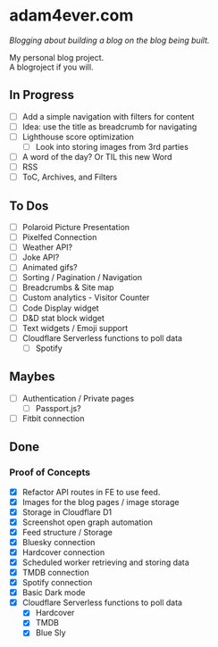 # adam4ever.com

_Blogging about building a blog on the blog being built._

My personal blog project.  
A blogroject if you will.

## In Progress

- [ ] Add a simple navigation with filters for content
- [ ] Idea: use the title as breadcrumb for navigating
- [ ] Lighthouse score optimization
  - [ ] Look into storing images from 3rd parties
- [ ] A word of the day? Or TIL this new Word
- [ ] RSS
- [ ] ToC, Archives, and Filters

## To Dos

- [ ] Polaroid Picture Presentation
- [ ] Pixelfed Connection
- [ ] Weather API?
- [ ] Joke API?
- [ ] Animated gifs?
- [ ] Sorting / Pagination / Navigation
- [ ] Breadcrumbs & Site map
- [ ] Custom analytics - Visitor Counter
- [ ] Code Display widget
- [ ] D&D stat block widget
- [ ] Text widgets / Emoji support
- [ ] Cloudflare Serverless functions to poll data
  - [ ] Spotify

## Maybes

- [ ] Authentication / Private pages
  - [ ] Passport.js?
- [ ] Fitbit connection

## Done

### Proof of Concepts

- [x] Refactor API routes in FE to use feed.
- [x] Images for the blog pages / image storage
- [x] Storage in Cloudflare D1
- [x] Screenshot open graph automation
- [x] Feed structure / Storage
- [x] Bluesky connection
- [x] Hardcover connection
- [x] Scheduled worker retrieving and storing data
- [x] TMDB connection
- [x] Spotify connection
- [x] Basic Dark mode
- [x] Cloudflare Serverless functions to poll data
  - [x] Hardcover
  - [x] TMDB
  - [x] Blue Sly
